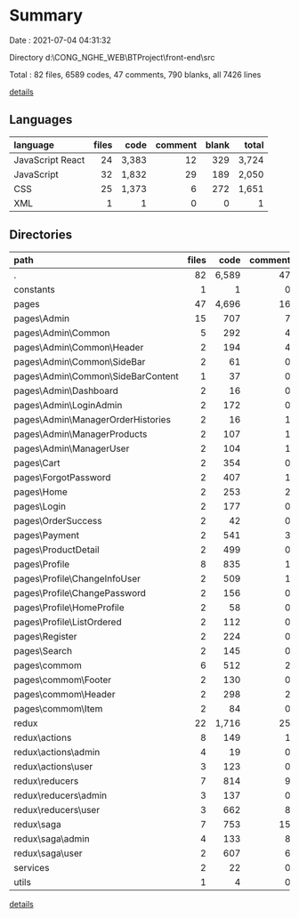 # Summary

Date : 2021-07-04 04:31:32

Directory d:\CONG_NGHE_WEB\BTProject\front-end\src

Total : 82 files,  6589 codes, 47 comments, 790 blanks, all 7426 lines

[details](details.md)

## Languages
| language | files | code | comment | blank | total |
| :--- | ---: | ---: | ---: | ---: | ---: |
| JavaScript React | 24 | 3,383 | 12 | 329 | 3,724 |
| JavaScript | 32 | 1,832 | 29 | 189 | 2,050 |
| CSS | 25 | 1,373 | 6 | 272 | 1,651 |
| XML | 1 | 1 | 0 | 0 | 1 |

## Directories
| path | files | code | comment | blank | total |
| :--- | ---: | ---: | ---: | ---: | ---: |
| . | 82 | 6,589 | 47 | 790 | 7,426 |
| constants | 1 | 1 | 0 | 0 | 1 |
| pages | 47 | 4,696 | 16 | 586 | 5,298 |
| pages\Admin | 15 | 707 | 7 | 102 | 816 |
| pages\Admin\Common | 5 | 292 | 4 | 47 | 343 |
| pages\Admin\Common\Header | 2 | 194 | 4 | 35 | 233 |
| pages\Admin\Common\SideBar | 2 | 61 | 0 | 11 | 72 |
| pages\Admin\Common\SideBarContent | 1 | 37 | 0 | 1 | 38 |
| pages\Admin\Dashboard | 2 | 16 | 0 | 4 | 20 |
| pages\Admin\LoginAdmin | 2 | 172 | 0 | 25 | 197 |
| pages\Admin\ManagerOrderHistories | 2 | 16 | 1 | 4 | 21 |
| pages\Admin\ManagerProducts | 2 | 107 | 1 | 14 | 122 |
| pages\Admin\ManagerUser | 2 | 104 | 1 | 8 | 113 |
| pages\Cart | 2 | 354 | 0 | 31 | 385 |
| pages\ForgotPassword | 2 | 407 | 1 | 51 | 459 |
| pages\Home | 2 | 253 | 2 | 28 | 283 |
| pages\Login | 2 | 177 | 0 | 27 | 204 |
| pages\OrderSuccess | 2 | 42 | 0 | 8 | 50 |
| pages\Payment | 2 | 541 | 3 | 62 | 606 |
| pages\ProductDetail | 2 | 499 | 0 | 59 | 558 |
| pages\Profile | 8 | 835 | 1 | 98 | 934 |
| pages\Profile\ChangeInfoUser | 2 | 509 | 1 | 52 | 562 |
| pages\Profile\ChangePassword | 2 | 156 | 0 | 20 | 176 |
| pages\Profile\HomeProfile | 2 | 58 | 0 | 12 | 70 |
| pages\Profile\ListOrdered | 2 | 112 | 0 | 14 | 126 |
| pages\Register | 2 | 224 | 0 | 24 | 248 |
| pages\Search | 2 | 145 | 0 | 21 | 166 |
| pages\commom | 6 | 512 | 2 | 75 | 589 |
| pages\commom\Footer | 2 | 130 | 0 | 20 | 150 |
| pages\commom\Header | 2 | 298 | 2 | 44 | 344 |
| pages\commom\Item | 2 | 84 | 0 | 11 | 95 |
| redux | 22 | 1,716 | 25 | 165 | 1,906 |
| redux\actions | 8 | 149 | 1 | 25 | 175 |
| redux\actions\admin | 4 | 19 | 0 | 2 | 21 |
| redux\actions\user | 3 | 123 | 0 | 22 | 145 |
| redux\reducers | 7 | 814 | 9 | 82 | 905 |
| redux\reducers\admin | 3 | 137 | 0 | 14 | 151 |
| redux\reducers\user | 3 | 662 | 8 | 65 | 735 |
| redux\saga | 7 | 753 | 15 | 58 | 826 |
| redux\saga\admin | 4 | 133 | 8 | 21 | 162 |
| redux\saga\user | 2 | 607 | 6 | 33 | 646 |
| services | 2 | 22 | 0 | 0 | 22 |
| utils | 1 | 4 | 0 | 5 | 9 |

[details](details.md)